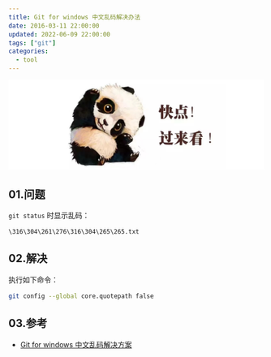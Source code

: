 ```yaml
---
title: Git for windows 中文乱码解决办法
date: 2016-03-11 22:00:00
updated: 2022-06-09 22:00:00
tags: ["git"]
categories:
  - tool
---
```


![](https://raw.githubusercontent.com/zhoulii/figure-bed/main/fig/panda-banner-1.png)

<!-- more -->

## 01.问题

`git status` 时显示乱码：

```
\316\304\261\276\316\304\265\265.txt
```

## 02.解决

执行如下命令：

```bash
git config --global core.quotepath false
```

## 03.参考

- [Git for windows 中文乱码解决方案](https://www.cnblogs.com/ayseeing/p/4203679.html)
